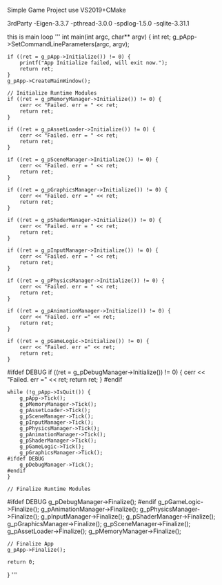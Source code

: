 Simple Game Project 
	use VS2019+CMake

3rdParty 
	-Eigen-3.3.7 
	-pthread-3.0.0 
	-spdlog-1.5.0 
	-sqlite-3.31.1

this is main loop
'''
int main(int argc, char** argv) {
	int ret;
    g_pApp->SetCommandLineParameters(argc, argv);

	if ((ret = g_pApp->Initialize()) != 0) {
		printf("App Initialize failed, will exit now.");
		return ret;
	}
	g_pApp->CreateMainWindow();

	// Initialize Runtime Modules
	if ((ret = g_pMemoryManager->Initialize()) != 0) {
        cerr << "Failed. err = " << ret;
		return ret;
	}

	if ((ret = g_pAssetLoader->Initialize()) != 0) {
        cerr << "Failed. err = " << ret;
		return ret;
	}

	if ((ret = g_pSceneManager->Initialize()) != 0) {
        cerr << "Failed. err = " << ret;
		return ret;
	}

	if ((ret = g_pGraphicsManager->Initialize()) != 0) {
        cerr << "Failed. err = " << ret;
		return ret;
	}

	if ((ret = g_pShaderManager->Initialize()) != 0) {
        cerr << "Failed. err = " << ret;
		return ret;
	}

	if ((ret = g_pInputManager->Initialize()) != 0) {
        cerr << "Failed. err = " << ret;
		return ret;
	}

	if ((ret = g_pPhysicsManager->Initialize()) != 0) {
        cerr << "Failed. err = " << ret;
		return ret;
	}

    if ((ret = g_pAnimationManager->Initialize()) != 0) {
        cerr << "Failed. err =" << ret;
        return ret;
    }

    if ((ret = g_pGameLogic->Initialize()) != 0) {
        cerr << "Failed. err =" << ret;
        return ret;
    }

#ifdef DEBUG
    if ((ret = g_pDebugManager->Initialize()) != 0) {
        cerr << "Failed. err =" << ret;
        return ret;
    }
#endif

	while (!g_pApp->IsQuit()) {
		g_pApp->Tick();
		g_pMemoryManager->Tick();
		g_pAssetLoader->Tick();
		g_pSceneManager->Tick();
		g_pInputManager->Tick();
		g_pPhysicsManager->Tick();
		g_pAnimationManager->Tick();
		g_pShaderManager->Tick();
		g_pGameLogic->Tick();
		g_pGraphicsManager->Tick();
	#ifdef DEBUG
		g_pDebugManager->Tick();
	#endif
	}

	// Finalize Runtime Modules
#ifdef DEBUG
    g_pDebugManager->Finalize();
#endif
    g_pGameLogic->Finalize();
    g_pAnimationManager->Finalize();
    g_pPhysicsManager->Finalize();
    g_pInputManager->Finalize();
    g_pShaderManager->Finalize();
    g_pGraphicsManager->Finalize();
    g_pSceneManager->Finalize();
    g_pAssetLoader->Finalize();
    g_pMemoryManager->Finalize();

	// Finalize App
	g_pApp->Finalize();

	return 0;
}
'''
